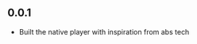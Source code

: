 <!-- ## 2.0.0

- Added support for sending optional headers to the native players to stream videos behind authentication (thanks to @shenlong-tanwen)
- Notify when video isn't playable on iOS (thanks to @ashilkn)
- Upgrading to Gradle 8 (thanks to @Pablo-Aldana)
- minSdkVersion on Android is now 21
- Upgraded dependencies

## 1.3.1

- Fixed #10
- Split example into multiple files
- Upgraded dependencies

## 1.3.0

- Targeting Dart 3.0 and Flutter 3.10

## 1.2.0+3

- BREAKING: `NativeVideoPlayerController` now throws exceptions that must be handled by the caller.
- Added new method to set playback speed
- Exposed more controller events (playback speed and volume changed)

## 1.1.0+2

- Fixed gifs not showing in Readme

## 1.1.0

- Targeting Flutter 3

## 1.0.3

- Fixed publishing error

## 1.0.2

- Fixed videos not playing on iOS 14

## 1.0.1

- First public release -->

## 0.0.1

- Built the native player with inspiration from abs tech
